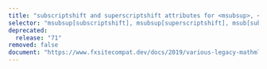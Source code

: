 ```yaml
---
title: "subscriptshift and superscriptshift attributes for <msubsup>, <msub>, <msup> elements"
selector: "msubsup[subscriptshift], msubsup[superscriptshift], msub[subscriptshift], msub[superscriptshift], msup[subscriptshift], msup[superscriptshift]"
deprecated:
  release: "71"
removed: false
document: "https://www.fxsitecompat.dev/docs/2019/various-legacy-mathml-features-have-been-deprecated/"
---
```

